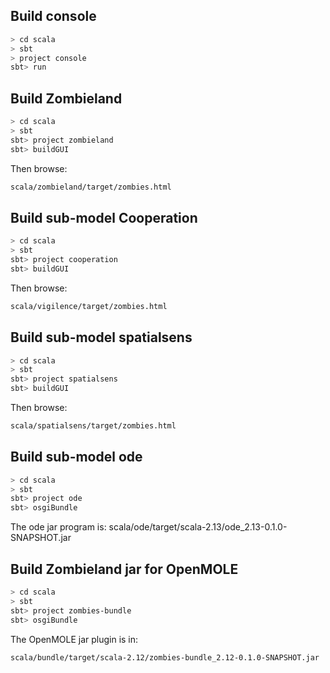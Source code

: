 ## Build console

```sh
> cd scala
> sbt
> project console
sbt> run
```

## Build Zombieland

```sh
> cd scala
> sbt
sbt> project zombieland
sbt> buildGUI
```

Then browse:
```sh
scala/zombieland/target/zombies.html
```

## Build sub-model Cooperation

```sh
> cd scala
> sbt
sbt> project cooperation
sbt> buildGUI
```

Then browse:
```sh
scala/vigilence/target/zombies.html
```

## Build sub-model spatialsens

```sh
> cd scala
> sbt
sbt> project spatialsens
sbt> buildGUI
```

Then browse:
```sh
scala/spatialsens/target/zombies.html
```

## Build sub-model ode
```sh
> cd scala
> sbt
sbt> project ode
sbt> osgiBundle
```

The ode jar program is:
scala/ode/target/scala-2.13/ode_2.13-0.1.0-SNAPSHOT.jar

## Build Zombieland jar for OpenMOLE

```sh
> cd scala
> sbt
sbt> project zombies-bundle
sbt> osgiBundle
```

The OpenMOLE jar plugin is in:
```sh
scala/bundle/target/scala-2.12/zombies-bundle_2.12-0.1.0-SNAPSHOT.jar
```
